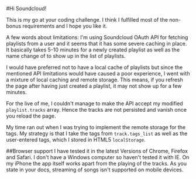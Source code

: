 #Hi Soundcloud!

This is my go at your coding challenge. I think I fulfilled most of the non-bonus
requirements and I hope you like it.

A few words about limitations: I'm using Soundcloud OAuth API for fetching
playlists from a user and it seems that it has some severe caching in place.
It basically takes 5-10 minutes for a newly created playlist as well as the 
name change of to show up in the list of playlists.

I would have preferred not to have a local cache of playlists but since the
mentioned API limitations would have caused a poor experience, I went with
a mixture of local caching and remote storage. This means, if you refresh the
page after having just created a playlist, it may not show up for a few minutes.

For the live of me, I couldn't manage to make the API accept my modified 
```playlist.tracks``` array. Hence the tracks are not persisted and vanish
once you reload the page.

My time ran out when I was trying to implement the remote storage for the tags.
My strategy is that I take the tags from ```track.tags_list``` as well as the
user-entered tags, which I stored in HTML5 ```localStorage```.

##Browser support
I have tested it in the latest Versions of Chrome, Firefox and Safari. I don't
have a Windows computer so haven't tested it with IE. On my iPhone the app
itself works apart from the playing of the tracks. As you state in your docs,
streaming of songs isn't supported on mobile devices.
